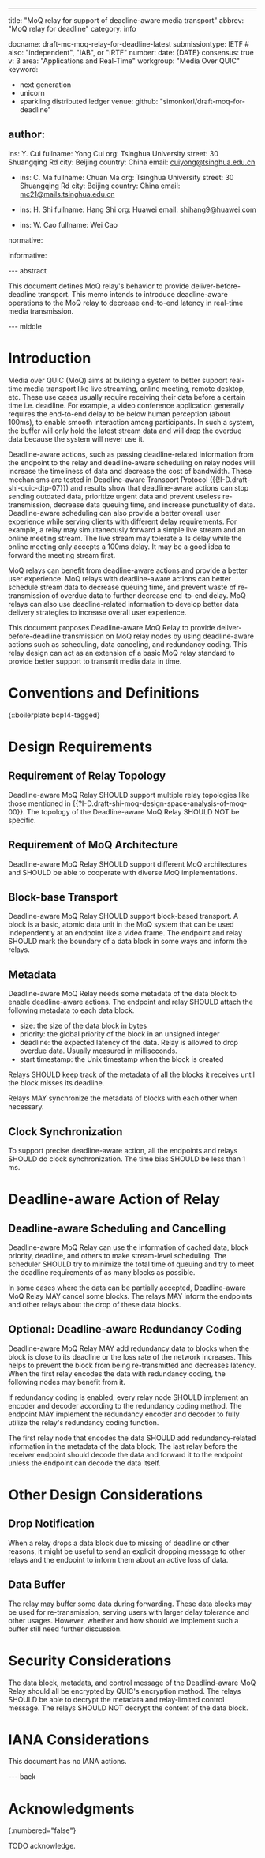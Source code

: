 ---
title: "MoQ relay for support of deadline-aware media transport"
abbrev: "MoQ relay for deadline"
category: info

docname: draft-mc-moq-relay-for-deadline-latest
submissiontype: IETF  # also: "independent", "IAB", or "IRTF"
number:
date: {DATE}
consensus: true
v: 3
area: "Applications and Real-Time"
workgroup: "Media Over QUIC"
keyword:
 - next generation
 - unicorn
 - sparkling distributed ledger
venue:
  github: "simonkorl/draft-moq-for-deadline"

author:
-
  ins: Y. Cui
  fullname: Yong Cui
  org: Tsinghua University
  street: 30 Shuangqing Rd
  city: Beijing
  country: China
  email: cuiyong@tsinghua.edu.cn

-
  ins: C. Ma
  fullname: Chuan Ma
  org: Tsinghua University
  street: 30 Shuangqing Rd
  city: Beijing
  country: China
  email: mc21@mails.tsinghua.edu.cn

-
  ins: H. Shi
  fullname: Hang Shi
  org: Huawei
  email: shihang9@huawei.com

- ins: W. Cao
  fullname: Wei Cao

normative:

informative:

--- abstract

This document defines MoQ relay's behavior to provide deliver-before-deadline transport. This memo intends to introduce deadline-aware operations to the MoQ relay to decrease end-to-end latency in real-time media transmission.

--- middle

# Introduction

Media over QUIC (MoQ) aims at building a system to better support real-time media transport like live streaming, online meeting, remote desktop, etc. These use cases usually require receiving their data before a certain time i.e. deadline. For example, a video conference application generally requires the end-to-end delay to be below human perception (about 100ms), to enable smooth interaction among participants. In such a system, the buffer will only hold the latest stream data and will drop the overdue data because the system will never use it.

Deadline-aware actions, such as passing deadline-related information from the endpoint to the relay and deadline-aware scheduling on relay nodes will increase the timeliness of data and decrease the cost of bandwidth. These mechanisms are tested in Deadline-aware Transport Protocol ({{!I-D.draft-shi-quic-dtp-07}}) and results show that deadline-aware actions can stop sending outdated data, prioritize urgent data and prevent useless re-transmission, decrease data queuing time, and increase punctuality of data. Deadline-aware scheduling can also provide a better overall user experience while serving clients with different delay requirements. For example, a relay may simultaneously forward a simple live stream and an online meeting stream. The live stream may tolerate a 1s delay while the online meeting only accepts a 100ms delay. It may be a good idea to forward the meeting stream first.

MoQ relays can benefit from deadline-aware actions and provide a better user experience. MoQ relays with deadline-aware actions can better schedule stream data to decrease queuing time, and prevent waste of re-transmission of overdue data to further decrease end-to-end delay. MoQ relays can also use deadline-related information to develop better data delivery strategies to increase overall user experience.

This document proposes Deadline-aware MoQ Relay to provide deliver-before-deadline transmission on MoQ relay nodes by using deadline-aware actions such as scheduling, data canceling, and redundancy coding. This relay design can act as an extension of a basic MoQ relay standard to provide better support to transmit media data in time.


# Conventions and Definitions

{::boilerplate bcp14-tagged}

# Design Requirements

## Requirement of Relay Topology

Deadline-aware MoQ Relay SHOULD support multiple relay topologies like those mentioned in {{?I-D.draft-shi-moq-design-space-analysis-of-moq-00}}. The topology of the Deadline-aware MoQ Relay SHOULD NOT be specific.

## Requirement of MoQ Architecture

Deadline-aware MoQ Relay SHOULD support different MoQ architectures and SHOULD be able to cooperate with diverse MoQ implementations.

## Block-base Transport

Deadline-aware MoQ Relay SHOULD support block-based transport. A block is a basic, atomic data unit in the MoQ system that can be used independently at an endpoint like a video frame. The endpoint and relay SHOULD mark the boundary of a data block in some ways and inform the relays.

## Metadata

Deadline-aware MoQ Relay needs some metadata of the data block to enable deadline-aware actions. The endpoint and relay SHOULD attach the following metadata to each data block.

- size: the size of the data block in bytes
- priority: the global priority of the block in an unsigned integer
- deadline: the expected latency of the data. Relay is allowed to drop overdue data. Usually measured in milliseconds.
- start timestamp: the Unix timestamp when the block is created

Relays SHOULD keep track of the metadata of all the blocks it receives until the block misses its deadline.

Relays MAY synchronize the metadata of blocks with each other when necessary.

## Clock Synchronization

To support precise deadline-aware action, all the endpoints and relays SHOULD do clock synchronization. The time bias SHOULD be less than 1 ms.

# Deadline-aware Action of Relay

## Deadline-aware Scheduling and Cancelling

Deadline-aware MoQ Relay can use the information of cached data, block priority, deadline, and others to make stream-level scheduling. The scheduler SHOULD try to minimize the total time of queuing and try to meet the deadline requirements of as many blocks as possible.

In some cases where the data can be partially accepted, Deadline-aware MoQ Relay MAY cancel some blocks. The relays MAY inform the endpoints and other relays about the drop of these data blocks.

## Optional: Deadline-aware Redundancy Coding

Deadline-aware MoQ Relay MAY add redundancy data to blocks when the block is close to its deadline or the loss rate of the network increases. This helps to prevent the block from being re-transmitted and decreases latency. When the first relay encodes the data with redundancy coding, the following nodes may benefit from it.

If redundancy coding is enabled, every relay node SHOULD implement an encoder and decoder according to the redundancy coding method. The endpoint MAY implement the redundancy encoder and decoder to fully utilize the relay's redundancy coding function.

The first relay node that encodes the data SHOULD add redundancy-related information in the metadata of the data block. The last relay before the receiver endpoint should decode the data and forward it to the endpoint unless the endpoint can decode the data itself.

# Other Design Considerations

## Drop Notification

When a relay drops a data block due to missing of deadline or other reasons, it might be useful to send an explicit dropping message to other relays and the endpoint to inform them about an active loss of data.

## Data Buffer

The relay may buffer some data during forwarding. These data blocks may be used for re-transmission, serving users with larger delay tolerance and other usages. However, whether and how should we implement such a buffer still need further discussion.

# Security Considerations

The data block, metadata, and control message of the Deadlind-aware MoQ Relay should all be encrypted by QUIC's encryption method. The relays SHOULD be able to decrypt the metadata and relay-limited control message. The relays SHOULD NOT decrypt the content of the data block.

# IANA Considerations

This document has no IANA actions.


--- back

# Acknowledgments
{:numbered="false"}

TODO acknowledge.
